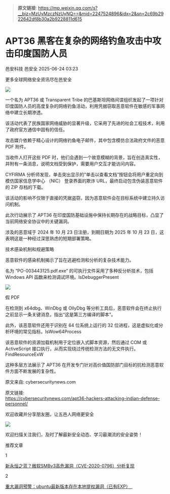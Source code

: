 > **原文链接**: https://mp.weixin.qq.com/s?__biz=MzUyMzczNzUyNQ==&mid=2247524896&idx=2&sn=2c69b2922642df8b30a2b9228811d615

#  APT36 黑客在复杂的网络钓鱼攻击中攻击印度国防人员  
邑安科技  邑安全   2025-06-24 03:23  
  
更多全球网络安全资讯尽在邑安全  
  
![](https://mmbiz.qpic.cn/mmbiz_png/1N39PtINn8vg7HicFlibrPicJSP0yRGf62sbvvFw2V3KMeusmrdj6PQmYd7UhDtaVHMBKUfca0uXkcIHjlIG9pB0Q/640?wx_fmt=png&from=appmsg "")  
  
一个名为 APT36 或 Transparent Tribe 的巴基斯坦网络间谍组织发起了一项针对印度国防人员的高度复杂的网络钓鱼活动，利用凭据窃取恶意软件在敏感的军事网络中建立长期渗透。  
  
该活动代表了民族国家网络威胁的显著升级，它采用了先进的社会工程技术，利用了政府官方通信中固有的信任。  
  
攻击媒介依赖于精心设计的网络钓鱼电子邮件，其中包含模仿合法政府文件的恶意 PDF 附件。  
  
当收件人打开这些 PDF 时，他们会遇到一个故意模糊的背景，旨在创造真实性，并附有一条消息，说明文档受到保护，需要用户交互才能访问内容。  
  
CYFIRMA 分析师发现，单击突出显示的“单击以查看文档”按钮会将用户重定向到模仿国家信息学中心 （NIC） 登录界面的欺诈 URL，最终启动包含伪装恶意软件的 ZIP 存档的下载。  
  
该活动的影响不仅限于直接的凭据盗窃，因为恶意软件会在目标系统中建立持久访问机制。  
  
此次行动展示了 APT36 在印度国防基础设施中保持长期存在的战略目标，凸显了当前网络安全协议中的关键漏洞。  
  
涉及的恶意域于 2024 年 10 月 23 日注册，到期日期为 2025 年 10 月 23 日，这表明这是一种经过深思熟虑的短期部署策略。  
  
技术感染机制和规避策略  
  
恶意软件的感染机制揭示了旨在逃避检测和分析的复杂技术能力。  
  
名为 “PO-003443125.pdf.exe” 的可执行文件采用了多种反分析技术，包括 Windows API 函数来检测调试环境。IsDebuggerPresent  
  
![](https://mmbiz.qpic.cn/mmbiz_png/1N39PtINn8vg7HicFlibrPicJSP0yRGf62sSp6EYSN0w5T6uLuj71h80pUAOI7F5s5XlHZ1OLMIZqVY2WWtOGfMibw/640?wx_fmt=png&from=appmsg "")  
  
假 PDF  
  
在检测到 x64dbg、WinDbg 或 OllyDbg 等分析工具后，恶意软件会在终止执行之前显示一条关键消息，指出“这是第三方编译的脚本”。  
  
此外，该恶意软件还用于识别在 64 位系统上运行的 32 位进程，这是虚拟化或分析环境的常见指标。IsWow64Process  
  
该恶意软件的资源加载机制用于定位嵌入式脚本资源，然后通过 COM 或 ActiveScript 接口执行，从而实现绕过传统检测方法的无文件执行。FindResourceExW  
  
这种多层方法展示了 APT36 在开发专门针对高价值国防部门目标的抗检测恶意软件方面不断发展的复杂性。  
  
原文来自: cybersecuritynews.com  
  
原文链接:   
https://cybersecuritynews.com/apt36-hackers-attacking-indian-defense-personnel/  
  
欢迎收藏并分享朋友圈，让五邑人网络更安全  
  
![](https://mmbiz.qpic.cn/mmbiz_jpg/1N39PtINn8tD9ic928O6vIrMg4fuib48e1TsRj9K9Cz7RZBD2jjVZcKm1N4QrZ4bwBKZic5crOdItOcdDicPd3yBSg/640?wx_fmt=jpeg "")  
  
欢迎扫描关注我们，及时了解最新安全动态、学习最潮流的安全姿势！  
  
推荐文章  
  
1  
  
[新永恒之蓝？微软SMBv3高危漏洞（CVE-2020-0796）分析复现](http://mp.weixin.qq.com/s?__biz=MzUyMzczNzUyNQ==&mid=2247488913&idx=1&sn=acbf595a4a80dcaba647c7a32fe5e06b&chksm=fa39554bcd4edc5dc90019f33746404ab7593dd9d90109b1076a4a73f2be0cb6fa90e8743b50&scene=21#wechat_redirect)  
  
  
2  
  
[重大漏洞预警：ubuntu最新版本存在本地提权漏洞（已有EXP）　](http://mp.weixin.qq.com/s?__biz=MzUyMzczNzUyNQ==&mid=2247483652&idx=1&sn=b2f2ec90db499e23cfa252e9ee743265&chksm=fa3941decd4ec8c83a268c3480c354a621d515262bcbb5f35e1a2dde8c828bdc7b9011cb5072&scene=21#wechat_redirect)  
  
  
  
  
  
